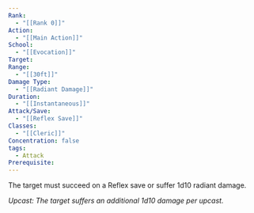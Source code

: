 ```yaml
---
Rank:
  - "[[Rank 0]]"
Action:
  - "[[Main Action]]"
School:
  - "[[Evocation]]"
Target: 
Range:
  - "[[30ft]]"
Damage Type:
  - "[[Radiant Damage]]"
Duration:
  - "[[Instantaneous]]"
Attack/Save:
  - "[[Reflex Save]]"
Classes:
  - "[[Cleric]]"
Concentration: false
tags:
  - Attack
Prerequisite:
---
```

The target must succeed on a Reflex save or suffer 1d10 radiant damage.

*Upcast: The target suffers an additional 1d10 damage per upcast.*